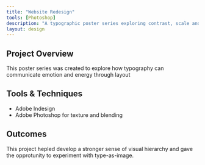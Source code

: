 ```yaml
---
title: "Website Redesign"
tools: [Photoshop]
description: "A typographic poster series exploring contrast, scale and rhythm."
layout: design
---
```




## Project Overview

This poster series was created to explore how typography can communicate emotion and energy through layout

## Tools & Techniques

- Adobe Indesign
- Adobe Photoshop for texture and blending

## Outcomes

This project hepled develop a stronger sense of visual hierarchy and gave the opprotunity to experiment with type-as-image.